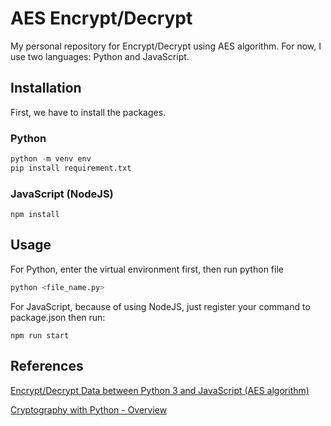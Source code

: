 # AES Encrypt/Decrypt

My personal repository for Encrypt/Decrypt using AES algorithm. For now, I use two languages: Python and JavaScript.

## Installation

First, we have to install the packages.

### Python

```python
python -m venv env
pip install requirement.txt
```

### JavaScript (NodeJS)

```
npm install
```

## Usage

For Python, enter the virtual environment first, then run python file

```python
python <file_name.py>
```

For JavaScript, because of using NodeJS, just register your command to package.json then run:

```
npm run start
```

## References

[Encrypt/Decrypt Data between Python 3 and JavaScript (AES algorithm)](https://medium.com/@sachadehe/encrypt-decrypt-data-between-python-3-and-javascript-true-aes-algorithm-7c4e2fa3a9ff)

[Cryptography with Python - Overview](https://www.tutorialspoint.com/cryptography_with_python/cryptography_with_python_quick_guide.htm)
